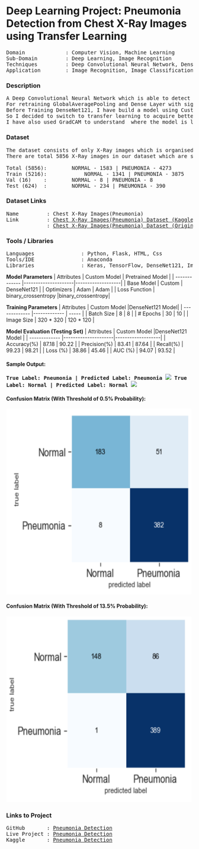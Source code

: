 # Deep Learning Project: Pneumonia Detection from Chest X-Ray Images using Transfer Learning

<pre>
Domain             : Computer Vision, Machine Learning
Sub-Domain         : Deep Learning, Image Recognition
Techniques         : Deep Convolutional Neural Network, DenseNet121
Application        : Image Recognition, Image Classification, Medical Imaging
</pre>

### Description
<pre>
A Deep Convolutional Neural Network which is able to detect whether a patient has pneumonia or not, based on their chest x-rays. Implement transfer learning by retraining pretrained model "DenseNet121" with 5856 X-Ray images. 
For retraining GlobalAveragePooling and Dense Layer with sigmoid function are added to the ouput of DenseNet121 to generate probablity of having pneumonia disease.
Before Training DenseNet121, I have build a model using Custom Neural Network with 14 layers which gave an accuracy of 87.18%, precision 83.4% and recall 99.2% on test set. But when I looked at GradCAM I found out that model is not able to look into more granuler areas where it should be.
So I decided to switch to transfer learning to acquire better results, so I started working on DenseNet121 which gave an accuracy of 90.22%, precision 87.64% and recall 98.21% which is pretty good.
I have also used GradCAM to understand  where the model is looking on a particular layer when classifying an image.
</pre>

### Dataset
<pre>
The dataset consists of only X-Ray images which is organised into 3 directories i.e. train, val and test. These directories consists of two subfolders which consists of x-ray images of normal and pneumonia patients i.e. NORMAL and PNEUMONIA.
There are total 5856 X-Ray images in our dataset which are splitted up as shown below.

Total (5856):		 NORMAL - 1583 | PNEUMONIA - 4273
Train (5216):            NORMAL - 1341 | PNEUMONIA - 3875
Val (16)	:        NORMAL - 8 | PNEUMONIA - 8
Test (624)	:        NORMAL - 234 | PNEUMONIA - 390
</pre>

### Dataset Links
<pre>
Name         : Chest X-Ray Images(Pneumonia)
Link         : <a href=https://www.kaggle.com/paultimothymooney/chest-xray-pneumonia>Chest X-Ray Images(Pneumonia) Dataset (Kaggle)</a>
             : <a href=https://data.mendeley.com/datasets/rscbjbr9sj/2>Chest X-Ray Images(Pneumonia) Dataset (Original Dataset)</a>
</pre>

### Tools / Libraries
<pre>
Languages               : Python, Flask, HTML, Css
Tools/IDE               : Anaconda
Libraries               : Keras, TensorFlow, DenseNet121, ImageNet
</pre>


<b>Model Parameters</b>
| Attributes    | Custom Model        |  Pretrained Model |
| ------------- |---------------------|-------------------|
| Base Model    | Custom              | DenseNet121 		  |
| Optimizers    | Adam                |   Adam    			  |
| Loss Function | binary_crossentropy |binary_crossentropy|

<b>Training Parameters</b>
| Attributes    | Custom Model      |DenseNet121 Model|
| ------------- |-------------      | ----- 				  |
| Batch Size    | 8              	  | 8 		   			  |
| # Epochs      | 30             	  |   10    			  |
| Image Size    | 320 * 320        	|   120 * 120    	|

<b>Model Evaluation (Testing Set)</b>
| Attributes    | Custom Model        |DenseNet121 Model  |
| ------------- |---------------------|-------------------|
| Accuracy(%)   | 87.18           	  |   90.22	   			  |
| Precision(%)  | 83.41               |   87.64    			  |
| Recall(%)     | 99.23       	      |   98.21     		  |
| Loss (%)      | 38.86        	      |   45.46     		  |
| AUC  (%)      | 94.07        	      |   93.52     		  |


#### Sample Output: 
<kbd>
<b>True Label: Pneumonia | Predicted Label: Pneumonia</b>
<img src="Images/Pneumonia_GradCAM.jpg">
</kbd>
<kbd>
<b>True Label: Normal | Predicted Label: Normal</b>
<img src="Images/Normal_GradCAM.jpg">
</kbd>

#### Confusion Matrix (With Threshold of 0.5% Probability): 
<kbd>
<img src="Images/CM_with_threshold50.PNG" alt="Confusion Matrix" width="500px" height="500px">
</kbd>

#### Confusion Matrix (With Threshold of 13.5% Probability): 
<kbd>
<img src="Images/CM_with_threshold135.PNG" alt="Confusion Matrix" width="500px" height="500px">
</kbd>

### Links to Project
<pre>
GitHub       : <a href=https://github.com/kareliaconsolidated/Pneumonia_detection>Pneumonia Detection</a>
Live Project : <a href=https://pneumonia-detect-kc.herokuapp.com/>Pneumonia Detection</a> 
Kaggle       : <a href=https://www.kaggle.com/kareliaconsolidated/pretrained-pneumonia-detection-90-ac-98-recall>Pneumonia Detection</a>
</pre>